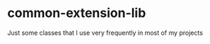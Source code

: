 common-extension-lib
====================

Just some classes that I use very frequently in most of my projects